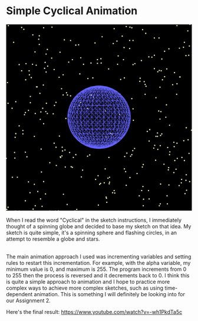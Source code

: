 <h1>Simple Cyclical Animation</h1>
<img src = bin/data/ss.PNG>

When I read the word "Cyclical" in the sketch instructions, I immediately thought of a spinning globe and decided to base my sketch on that idea. My sketch is quite simple, it's a spinning sphere and flashing circles, in an attempt to resemble a globe and stars. 

</br>
The main animation approach I used was incrementing variables and setting rules to restart this incrementation. For example, with the alpha variable, my minimum value is 0, and maximum is 255. The program increments from 0 to 255 then the process is reversed and it decrements back to 0. I think this is quite a simple approach to animation and I hope to practice more complex ways to achieve more complex sketches, such as using time-dependent animation. This is something I will definitely be looking into for our Assignment 2. 

</br>

Here's the final result: https://www.youtube.com/watch?v=-wh1PkdTa5c
